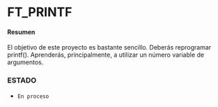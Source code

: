 # FT_PRINTF

#### Resumen
El objetivo de este proyecto es bastante sencillo. Deberás reprogramar printf().
Aprenderás, principalmente, a utilizar un número variable de argumentos.

### ESTADO

- ```En proceso```
